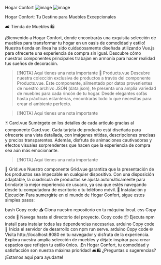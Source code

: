 Hogar Confort
![image](https://github.com/everjulian/hogar-confort/assets/97122875/4b76a352-80b6-4803-a777-b7de105d9900)
![image](https://github.com/everjulian/hogar-confort/assets/97122875/e75905e9-aee1-4df9-83da-ae9046f11a94)


Hogar Confort: Tu Destino para Muebles Excepcionales

🛋️ Tienda de Muebles 🛍️

¡Bienvenido a Hogar Confort, donde encontrarás una exquisita selección de muebles para transformar tu hogar en un oasis de comodidad y estilo! Nuestra tienda en línea ha sido cuidadosamente diseñada utilizando Vue.js para ofrecerte una experiencia de compra sin igual. Descubre cómo nuestros componentes principales trabajan en armonía para hacer realidad tus sueños de decoración.

>[!NOTA]
>Aqui tienes una nota importante 
📄 Products.vue
Descubre nuestra colección exclusiva de productos a través del componente Products.vue. Este componente, alimentado por datos provenientes de nuestro archivo JSON (data.json), te presenta una amplia variedad de muebles para cada rincón de tu hogar. Desde elegantes sofás hasta prácticas estanterías, encontrarás todo lo que necesitas para crear el ambiente perfecto.

>[!NOTA]
>Aqui tienes una nota importante 

🃏 Card.vue
Sumérgete en los detalles de cada artículo gracias al componente Card.vue. Cada tarjeta de producto está diseñada para ofrecerte una vista detallada, con imágenes nítidas, descripciones precisas y precios transparentes. Además, disfruta de animaciones cautivadoras y efectos visuales sorprendentes que hacen que la experiencia de compra sea aún más emocionante.

>[!NOTA]
>Aqui tienes una nota importante 

🔲 Grid.vue
Nuestro componente Grid.vue garantiza que la presentación de los productos sea impecable en cualquier dispositivo. Con una disposición adaptable, la cuadrícula de productos se ajusta automáticamente para brindarte la mejor experiencia de usuario, ya sea que estés navegando desde tu computadora de escritorio o tu teléfono móvil.
🚀 Instalación y Ejecución
Para sumergirte en el mundo de Hogar Confort, sigue estos simples pasos:

bash
Copy code
📥 Clona nuestro repositorio en tu máquina local.
css
Copy code
📂 Navega hasta el directorio del proyecto.
Copy code
📦 Ejecuta npm install para instalar todas las dependencias necesarias.
arduino
Copy code
🚀 Inicia el servidor de desarrollo con npm run serve.
arduino
Copy code
🌐 Visita http://localhost:8080 en tu navegador y disfruta de la experiencia.
Explora nuestra amplia selección de muebles y déjate inspirar para crear espacios que reflejen tu estilo único. ¡En Hogar Confort, tu comodidad y satisfacción son nuestra máxima prioridad! 🛋️🛍️ ¿Preguntas o sugerencias? ¡Estamos aquí para ayudarte!

